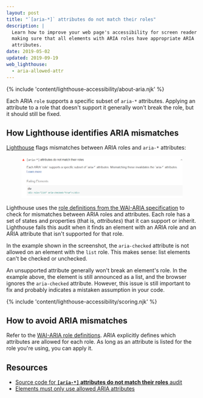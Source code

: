```yaml
---
layout: post
title: "`[aria-*]` attributes do not match their roles"
description: |
  Learn how to improve your web page's accessibility for screen reader users by
  making sure that all elements with ARIA roles have appropriate ARIA
  attributes.
date: 2019-05-02
updated: 2019-09-19
web_lighthouse:
  - aria-allowed-attr
---
```


{% include 'content/lighthouse-accessibility/about-aria.njk' %}

Each ARIA `role` supports a specific subset of `aria-*` attributes.
Applying an attribute to a role that doesn't support it generally won't
break the role, but it should still be fixed.

## How Lighthouse identifies ARIA mismatches

[Lighthouse](https://developers.google.com/web/tools/lighthouse)
flags mismatches between ARIA roles and `aria-*` attributes:

<figure class="w-figure">
  <img class="w-screenshot" src="aria-allowed-attr.png" alt="Lighthouse audit showing an ARIA list role with an unsupported checked attribute">
</figure>

Lighthouse uses the
<a href="https://www.w3.org/TR/wai-aria-1.1/#role_definitions" rel="noopener">role definitions from the WAI-ARIA specification</a>
to check for mismatches between ARIA roles and attributes.
Each role has a set of states and properties (that is, _attributes_)
that it can support or inherit.
Lighthouse fails this audit
when it finds an element with an ARIA role and an ARIA attribute
that isn't supported for that role.

In the example shown in the screenshot,
the `aria-checked` attribute is not allowed on an element with the `list` role.
This makes sense: list elements can't be checked or unchecked.

An unsupported attribute generally won't break an element's role.
In the example above, the element is still announced as a list, and
the browser ignores the `aria-checked` attribute.
However, this issue is still important to fix
and probably indicates a mistaken assumption in your code.

{% include 'content/lighthouse-accessibility/scoring.njk' %}

## How to avoid ARIA mismatches

Refer to the
<a href="https://www.w3.org/TR/wai-aria-1.1/#role_definitions" rel="noopener">WAI-ARIA role definitions</a>.
ARIA explicitly defines which attributes are allowed for each role.
As long as an attribute is listed for the role you're using,
you can apply it.

## Resources

- <a href="https://github.com/GoogleChrome/lighthouse/blob/master/lighthouse-core/audits/accessibility/aria-allowed-attr.js" rel="noopener">Source code for <strong><code>[aria-*]</code> attributes do not match their roles</strong> audit</a>
- <a href="https://dequeuniversity.com/rules/axe/3.3/aria-allowed-attr" rel="noopener">Elements must only use allowed ARIA attributes</a>
